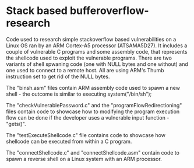 # Stack based bufferoverflow-research
Code used to research simple stackoverflow based vulnerabilities on a Linux OS ran by an ARM Cortex-A5 processor (ATSAMA5D27). 
It includes a couple of vulnerable C programs and some assembly code, that represents the shellcode used to exploit the vulnerable programs. 
There are two variants of shell spwaning code (one with NULL bytes and one without) and one used to connect to a remote host. 
All are using ARM's Thumb instruction set to get rid of the NULL bytes.

The "binsh.asm" files contain ARM assembly code used to spawn a new shell - the outcome is similar to executing system("/bin/sh");

The "checkVulnerablePassword.c" and the "programFlowRedirectioning" files contain code to showcase how to modifying the program execution flow can be done if the developer uses a vulnerable input function - "gets()". 

The "testExecuteShellcode.c" file contains code to showcase how shellcode can be executed from within a C program.

The "connectShellcode.c" and "connectShellcode.asm" contain code to spawn a reverse shell on a Linux system with an ARM processor. 
